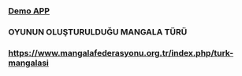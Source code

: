 ### [Demo APP](http://mangala.ml/)
### OYUNUN OLUŞTURULDUĞU MANGALA TÜRÜ
### https://www.mangalafederasyonu.org.tr/index.php/turk-mangalasi
